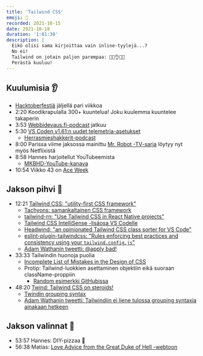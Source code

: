 ```yaml
---
title: 'Tailwind CSS'
emoji: 💨
recorded: 2021-10-15
date: 2021-10-18
duration: '1:01:30'
description: |
  Eikö olisi sama kirjoittaa vain inline-tyylejä...?
  No ei!
  Tailwind on jotain paljon parempaa: 👀💯👌🤑🔥
  Perästä kuuluu!
---
```


## Kuulumisia 👂

- [Hacktoberfestiä][hacktoberfest] jäljellä pari viikkoa
- 2:20 Koodikrapulalla 300+ kuuntelua! Joku kuulemma kuuntelee takaperin
- 3:53 [Webbidevaus.fi-podcast][wd.fi] jatkuu
- 5:30 [VS Coden v1.61:n uudet telemetria-asetukset][vs-code-telemetry]
  - [Herrasmieshakkerit-podcast][herrasmieshakkerit]
- 8:00 Parissa viime jaksossa mainittu [Mr. Robot -TV-sarja][mr-robot] löytyy nyt myös Netflixistä
- 8:58 Hannes harjoitellut YouTubeemista
  - [MKBHD-YouTube-kanava][mkbhd]
- 10:54 Viikko 43 on [Ace Week][ace-week]

## Jakson pihvi 🥩

- 12:21 [Tailwind CSS: "utility-first CSS framework"][tailwind]
  - [Tachyons: samankaltainen CSS framework][tachyons]
  - [tailwind-rn: "Use Tailwind CSS in React Native projects"][tailwind-rn]
  - [Tailwind CSS IntelliSense -lisäosa VS Codelle][vs-code-extension]
  - [Headwind: "an opinionated Tailwind CSS class sorter for VS Code"][headwind]
  - [eslint-plugin-tailwindcss: "Rules enforcing best practices and consistency using your `tailwind.config.js`"][eslint-plugin-tailwindcss]
  - [Adam Wathanin tweetti: @apply bad!][tweet-apply-bad]
- 33:33 Tailwindin huonoja puolia
  - [Incomplete List of Mistakes in the Design of CSS][css-mistakes]
  - Protip: Tailwind-luokkien asettaminen objektiin eikä suoraan className-proppiin
    - [Random esimerkki GitHubissa][style-object]
- 48:20 [Twind: Tailwind CSS on steroids!][twind]
  - [Twindin grouping syntax][twind-grouping-syntax]
  - [Adam Wathanin tweetti: Tailwindiin ei liene tulossa grouping syntaxia ainakaan hetkeen][tweet-no-grouping-syntax]

## Jakson valinnat 🍱

- 53:57 Hannes: DIY-pizzaa 🍕
- 56:38 Matias: [Love Advice from the Great Duke of Hell -webtoon][love-advice]

[ace-week]: https://aceweek.org/
[css-mistakes]: https://wiki.csswg.org/ideas/mistakes
[eslint-plugin-tailwindcss]: https://github.com/francoismassart/eslint-plugin-tailwindcss
[hacktoberfest]: https://hacktoberfest.digitalocean.com/
[headwind]: https://github.com/heybourn/headwind
[herrasmieshakkerit]: https://www.f-secure.com/fi/business/podcasts/herrasmieshakkerit
[love-advice]: https://www.webtoons.com/en/comedy/love-advice/list?title_no=1498
[mkbhd]: https://www.youtube.com/user/marquesbrownlee
[mr-robot]: https://www.imdb.com/title/tt4158110/
[style-object]: https://github.com/salvia-kit/salvia-kit/blob/986b0f8/src/components/ui/sidenav.tsx#L16-L25
[tachyons]: https://tachyons.io/
[tailwind-rn]: https://github.com/vadimdemedes/tailwind-rn
[tailwind]: https://tailwindcss.com/
[tweet-apply-bad]: https://twitter.com/adamwathan/status/1226511611592085504
[tweet-no-grouping-syntax]: https://twitter.com/adamwathan/status/1380249107835592704
[twind-grouping-syntax]: https://twind.dev/handbook/grouping-syntax.html
[twind]: https://twind.dev/
[vs-code-extension]: https://marketplace.visualstudio.com/items?itemName=bradlc.vscode-tailwindcss
[vs-code-telemetry]: https://code.visualstudio.com/updates/v1_61#_telemetry-settings
[wd.fi]: https://webbidevaus.fi/
